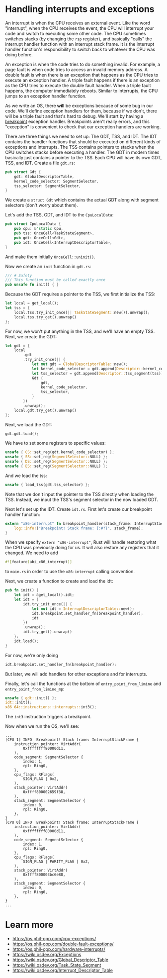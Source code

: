 # Handling interrupts and exceptions
An interrupt is when the CPU receives an external event. Like the word "interrupt", when the CPU receives the event, the CPU will interrupt your code and switch to executing some other code. The CPU sometimes switches stacks (by changing the `rsp` register), and basically "calls" the interrupt handler function with an interrupt stack frame. It is the interrupt handler function's responsibility to switch back to whatever the CPU was doing before.

An exception is when the code tries to do something invalid. For example, a page fault is when code tries to access an invalid memory address. A double fault is when there is an exception that happens as the CPU tries to execute an exception handler. A triple fault happens if there is an exception as the CPU tries to execute the double fault handler. When a triple fault happens, the computer immediately reboots. Similar to interrupts, the CPU jumps to an exception handler function.

As we write an OS, there **will** be exceptions because of some bug in our code. We'll define exception handlers for them, because if we don't, there will be a triple fault and that's hard to debug. We'll start by having a [breakpoint](https://wiki.osdev.org/Exceptions#Breakpoint) exception handler. Breakpoints aren't really errors, and this "exception" is convenient to check that our exception handlers are working.

There are three things we need to set up: The GDT, TSS, and IDT. The IDT contains the handler functions that should be executed on different kinds of exceptions and interrupts. The TSS contains pointers to stacks when the CPU switches stacks before executing a handler. The GDT in modern times basically just contains a pointer to the TSS. Each CPU will have its own GDT, TSS, and IDT. Create a file `gdt.rs`:
```rs
pub struct Gdt {
    gdt: GlobalDescriptorTable,
    kernel_code_selector: SegmentSelector,
    tss_selector: SegmentSelector,
}
```
We create a `struct Gdt` which contains the actual GDT along with segment selectors (don't worry about them).

Let's add the TSS, GDT, and IDT to the `CpuLocalData`:
```rs
pub struct CpuLocalData {
    pub cpu: &'static Cpu,
    pub tss: OnceCell<TaskStateSegment>,
    pub gdt: OnceCell<Gdt>,
    pub idt: OnceCell<InterruptDescriptorTable>,
}
```
And make them initially `OnceCell::uninit()`.

Now we create an `init` function in `gdt.rs`:
```rs
/// # Safety
/// This function must be called exactly once
pub unsafe fn init() { }
```
Because the GDT requires a pointer to the TSS, we first initialize the TSS:
```rs
let local = get_local();
let tss = {
    local.tss.try_init_once(|| TaskStateSegment::new()).unwrap();
    local.tss.try_get().unwrap()
};
```
For now, we won't put anything in the TSS, and we'll have an empty TSS. Next, we create the GDT:
```rs
let gdt = {
    local
        .gdt
        .try_init_once(|| {
            let mut gdt = GlobalDescriptorTable::new();
            let kernel_code_selector = gdt.append(Descriptor::kernel_code_segment());
            let tss_selector = gdt.append(Descriptor::tss_segment(tss));
            Gdt {
                gdt,
                kernel_code_selector,
                tss_selector,
            }
        })
        .unwrap();
    local.gdt.try_get().unwrap()
};
```
Next, we load the GDT:
```rs
gdt.gdt.load();
```
We have to set some registers to specific values:
```rs
unsafe { CS::set_reg(gdt.kernel_code_selector) };
unsafe { SS::set_reg(SegmentSelector::NULL) };
unsafe { DS::set_reg(SegmentSelector::NULL) };
unsafe { ES::set_reg(SegmentSelector::NULL) };
```
And we load the tss:
```rs
unsafe { load_tss(gdt.tss_selector) };
```
Note that we don't input the pointer to the TSS directly when loading the TSS. Instead, we input the TSS's segment selector in the now loaded GDT.

Next let's set up the IDT. Create `idt.rs`. First let's create our breakpoint handler function:
```rs
extern "x86-interrupt" fn breakpoint_handler(stack_frame: InterruptStackFrame) {
    log::info!("Breakpoint! Stack frame: {:#?}", stack_frame);
}
```
When we specify `extern "x86-interrupt"`, Rust will handle restoring what the CPU was previously doing for us. It will also restore any registers that it changed. We need to add
```rs
#![feature(abi_x86_interrupt)]
```
to `main.rs` in order to use the `x86-interrupt` calling convention.

Next, we create a function to create and load the idt:
```rs
pub fn init() {
    let idt = &get_local().idt;
    let idt = {
        idt.try_init_once(|| {
            let mut idt = InterruptDescriptorTable::new();
            idt.breakpoint.set_handler_fn(breakpoint_handler);
            idt
        })
        .unwrap();
        idt.try_get().unwrap()
    };
    idt.load();
}
```
For now, we're only doing
```rs
idt.breakpoint.set_handler_fn(breakpoint_handler);
```
But later, we will add handlers for other exceptions and for interrupts.

Finally, let's call the functions at the bottom of `entry_point_from_limine` and `entry_point_from_limine_mp`:
```rs
unsafe { gdt::init() };
idt::init();
x86_64::instructions::interrupts::int3();
```
The `int3` instruction triggers a breakpoint.

Now when we run the OS, we'll see:
```
...
[CPU 1] INFO  Breakpoint! Stack frame: InterruptStackFrame {
    instruction_pointer: VirtAddr(
        0xffffffff80000d11,
    ),
    code_segment: SegmentSelector {
        index: 1,
        rpl: Ring0,
    },
    cpu_flags: RFlags(
        SIGN_FLAG | 0x2,
    ),
    stack_pointer: VirtAddr(
        0xffff800002659f38,
    ),
    stack_segment: SegmentSelector {
        index: 0,
        rpl: Ring0,
    },
}
[CPU 0] INFO  Breakpoint! Stack frame: InterruptStackFrame {
    instruction_pointer: VirtAddr(
        0xffffffff80000d11,
    ),
    code_segment: SegmentSelector {
        index: 1,
        rpl: Ring0,
    },
    cpu_flags: RFlags(
        SIGN_FLAG | PARITY_FLAG | 0x2,
    ),
    stack_pointer: VirtAddr(
        0xffff800003bc6e88,
    ),
    stack_segment: SegmentSelector {
        index: 0,
        rpl: Ring0,
    },
}
...
```

# Learn more
- https://os.phil-opp.com/cpu-exceptions/
- https://os.phil-opp.com/double-fault-exceptions/
- https://os.phil-opp.com/hardware-interrupts/
- https://wiki.osdev.org/Exceptions
- https://wiki.osdev.org/Global_Descriptor_Table
- https://wiki.osdev.org/Task_State_Segment
- https://wiki.osdev.org/Interrupt_Descriptor_Table
